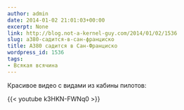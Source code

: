 ```yaml
---
author: admin
date: 2014-01-02 21:01:03+00:00
excerpt: None
link: http://blog.not-a-kernel-guy.com/2014/01/02/1536
slug: a380-садится-в-сан-франциско
title: A380 садится в Сан-Франциско
wordpress_id: 1536
tags:
- Всякая всячина
---
```


Красивое видео с видами из кабины пилотов:

{{< youtube k3HKN-FWNq0 >}}
